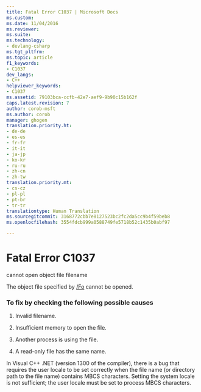 ```yaml
---
title: Fatal Error C1037 | Microsoft Docs
ms.custom: 
ms.date: 11/04/2016
ms.reviewer: 
ms.suite: 
ms.technology:
- devlang-csharp
ms.tgt_pltfrm: 
ms.topic: article
f1_keywords:
- C1037
dev_langs:
- C++
helpviewer_keywords:
- C1037
ms.assetid: 79103bca-ccfb-42e7-aef9-9b90c15b162f
caps.latest.revision: 7
author: corob-msft
ms.author: corob
manager: ghogen
translation.priority.ht:
- de-de
- es-es
- fr-fr
- it-it
- ja-jp
- ko-kr
- ru-ru
- zh-cn
- zh-tw
translation.priority.mt:
- cs-cz
- pl-pl
- pt-br
- tr-tr
translationtype: Human Translation
ms.sourcegitcommit: 3168772cbb7e8127523bc2fc2da5cc9b4f59beb8
ms.openlocfilehash: 3554fdcb999a0588749fe5718b52c1435b0abf97

---
```

# Fatal Error C1037
cannot open object file filename  
  
 The object file specified by [/Fo](../../build/reference/fo-object-file-name.md) cannot be opened.  
  
### To fix by checking the following possible causes  
  
1.  Invalid filename.  
  
2.  Insufficient memory to open the file.  
  
3.  Another process is using the file.  
  
4.  A read-only file has the same name.  
  
 In Visual C++ .NET (version 1300 of the compiler), there is a bug that requires the user locale to be set correctly when the file name (or directory path to the file name) contains MBCS characters. Setting the system locale is not sufficient; the user locale must be set to process MBCS characters.


<!--HONumber=Jan17_HO2-->


